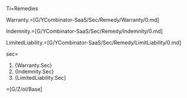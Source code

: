 Ti=Remedies

Warranty.=[G/YCombinator-SaaS/Sec/Remedy/Warranty/0.md]

Indemnity.=[G/YCombinator-SaaS/Sec/Remedy/Indemnity/0.md]

LimitedLiability.=[G/YCombinator-SaaS/Sec/Remedy/LimitLiability/0.md]

sec=<ol class="secs-and"><li>{Warranty.Sec}<li>{Indemnity.Sec}<li>{LimitedLiability.Sec}</ol>

=[G/Z/ol/Base]